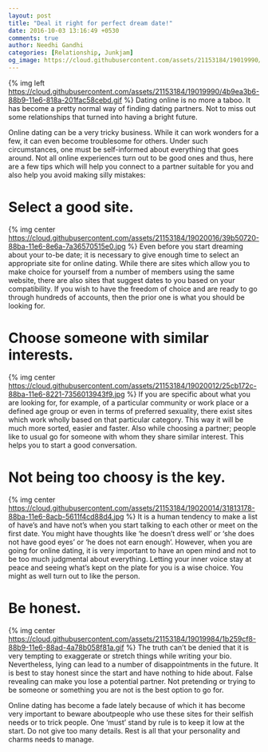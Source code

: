 ```yaml
---
layout: post
title: "Deal it right for perfect dream date!"
date: 2016-10-03 13:16:49 +0530
comments: true
author: Needhi Gandhi
categories: [Relationship, Junkjam]
og_image: https://cloud.githubusercontent.com/assets/21153184/19019990/4b9ea3b6-88b9-11e6-818a-201fac58cebd.gif
---
```


{% img left https://cloud.githubusercontent.com/assets/21153184/19019990/4b9ea3b6-88b9-11e6-818a-201fac58cebd.gif %}
Dating online is no more a taboo. It has become a pretty normal way of finding dating partners. Not to miss out some relationships that turned into having a bright future. 
<!--more-->
Online dating can be a very tricky business. While it can work wonders for a few, it can even become troublesome for others. Under such circumstances, one must be self-informed about everything that goes around. 
Not all online experiences turn out to be good ones and thus, here are a few tips which will help you connect to a partner suitable for you and also help you avoid making silly mistakes:

# Select a good site.
{% img center https://cloud.githubusercontent.com/assets/21153184/19020016/39b50720-88ba-11e6-8e6a-7a36570515e0.jpg %}
Even before you start dreaming about your to-be date; it is necessary to give enough time to select an appropriate site for online dating. While there are sites which allow you to make choice for yourself from a number of members using the same website, there are also sites that suggest dates to you based on your compatibility. 
If you wish to have the freedom of choice and are ready to go through hundreds of accounts, then the prior one is what you should be looking for.


# Choose someone with similar interests.
{% img center https://cloud.githubusercontent.com/assets/21153184/19020012/25cb172c-88ba-11e6-8221-7356013943f9.jpg %}
If you are specific about what you are looking for, for example, of a particular community or work place or a defined age group or even in terms of preferred sexuality, there exist sites which work wholly based on that particular category.
This way it will be much more sorted, easier and faster. Also while choosing a partner; people like to usual go for someone with whom they share similar interest. This helps you to start a good conversation.

# Not being too choosy is the key.
{% img center https://cloud.githubusercontent.com/assets/21153184/19020014/31813178-88ba-11e6-8acb-5611f4cd88d4.jpg %}
It is a human tendency to make a list of have’s and have not’s when you start talking to each other or meet on the first date. You might have thoughts like ‘he doesn’t dress well’ or ‘she does not have good eyes’ or ‘he does not earn enough’.
However, when you are going for online dating, it is very important to have an open mind and not to be too much judgmental about everything. Letting your inner voice stay at peace and seeing what’s kept on the plate for you is a wise choice. You might as well turn out to like the person.

# Be honest.
{% img center https://cloud.githubusercontent.com/assets/21153184/19019984/1b259cf8-88b9-11e6-88ad-4a78b058f81a.gif %}
The truth can’t be denied that it is very tempting to exaggerate or stretch things while writing your bio. Nevertheless, lying can lead to a number of disappointments in the future. It is best to stay honest since the start and have nothing to hide about. 
False revealing can make you lose a potential partner. Not pretending or trying to be someone or something you are not is the best option to go for.

Online dating has become a fade lately because of which it has become very important to beware aboutpeople who use these sites for their selfish needs or to trick people. One ‘must’ stand by rule is to keep it low at the start. Do not give too many details. 
Rest is all that your personality and charms needs to manage.

